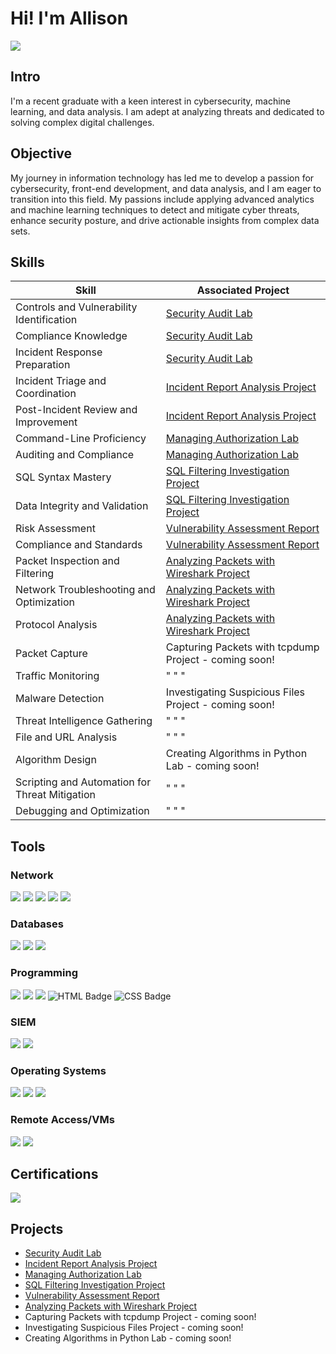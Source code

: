 # Hi! I'm Allison
<a href="https://www.linkedin.com/in/allisonefhumphrey/"><img src="https://img.shields.io/badge/-LinkedIn-0072b1?&style=for-the-badge&logo=linkedin&logoColor=white" /></a>
## Intro
I'm a recent graduate with a keen interest in cybersecurity, machine learning, and data analysis. I am adept at analyzing threats and dedicated to solving complex digital challenges. 

## Objective

My journey in information technology has led me to develop a passion for cybersecurity, front-end development, and data analysis, and I am eager to transition into this field. My passions include applying advanced analytics and machine learning techniques to detect and mitigate cyber threats, enhance security posture, and drive actionable insights from complex data sets.

## Skills

| Skill                                         | Associated Project         |
|-----------------------------------------------|----------------------------|
| Controls and Vulnerability Identification  | <a href="https://github.com/aehumphrey/Security-Audit-Lab">Security Audit Lab</a>|
| Compliance Knowledge  | <a href="https://github.com/aehumphrey/Security-Audit-Lab">Security Audit Lab</a>|
| Incident Response Preparation  | <a href="https://github.com/aehumphrey/Security-Audit-Lab">Security Audit Lab</a>|
| Incident Triage and Coordination | <a href="https://github.com/aehumphrey/Security-Report-Analysis-Project">Incident Report Analysis Project</a>|
| Post-Incident Review and Improvement  |<a href="https://github.com/aehumphrey/Security-Report-Analysis-Project">Incident Report Analysis Project</a>|
| Command-Line Proficiency  |<a href ="https://github.com/aehumphrey/File-Permissions-Linux-Lab">Managing Authorization Lab</a>|
| Auditing and Compliance  |<a href ="https://github.com/aehumphrey/File-Permissions-Linux-Lab">Managing Authorization Lab</a>|
| SQL Syntax Mastery  | <a href="https://github.com/aehumphrey/SQL-Filtering-Investigation-Project/">SQL Filtering Investigation Project</a>|
| Data Integrity and Validation  | <a href="https://github.com/aehumphrey/SQL-Filtering-Investigation-Project/">SQL Filtering Investigation Project</a>|
| Risk Assessment  |  <a href= "https://github.com/aehumphrey/Vulnerability-Assessment-Report">Vulnerability Assessment Report</a>|
| Compliance and Standards  | <a href= "https://github.com/aehumphrey/Vulnerability-Assessment-Report">Vulnerability Assessment Report</a>|
| Packet Inspection and Filtering  | <a href="https://github.com/aehumphrey/Analyzing-Packets-Wireshark">Analyzing Packets with Wireshark Project</a>|
| Network Troubleshooting and Optimization  | <a href="https://github.com/aehumphrey/Analyzing-Packets-Wireshark">Analyzing Packets with Wireshark Project</a>|
| Protocol Analysis  | <a href="https://github.com/aehumphrey/Analyzing-Packets-Wireshark">Analyzing Packets with Wireshark Project</a>|
| Packet Capture | Capturing Packets with tcpdump Project - coming soon!|
| Traffic Monitoring  | " " "  |
| Malware Detection  | Investigating Suspicious Files Project - coming soon!|
| Threat Intelligence Gathering | " " "|
| File and URL Analysis  | " " "  |
| Algorithm Design | Creating Algorithms in Python Lab - coming soon! |
| Scripting and Automation for Threat Mitigation | " " " |
| Debugging and Optimization | " " "|

## Tools

### Network
<div>
    <img src="https://img.shields.io/badge/-Suricata-EF3B2D?&style=for-the-badge&logo=Suricata&logoColor=white" />
    <img src="https://img.shields.io/badge/-tcpdump-1679A7?&style=for-the-badge&logo=tcpdump&logoColor=white" />
    <img src="https://img.shields.io/badge/-Wireshark-1679A7?&style=for-the-badge&logo=Wireshark&logoColor=white" />
    <img src="https://img.shields.io/badge/-VirusTotal-394496?style=for-the-badge&logo=virustotal&logoColor=white" />
    <img src="https://img.shields.io/badge/-Mimecast-005FF9?&style=for-the-badge&logio=Mimecast&logoColor=white" />

</div>

### Databases
<div>
    <img src="https://img.shields.io/badge/-MySQL-4479A1?style=for-the-badge&logo=MySQL&logoColor=white"</>
    <img src="https://img.shields.io/badge/-SQLite-003B57?style=for-the-badge&logo=SQLite&logoColor=white" />
    <img src="https://img.shields.io/badge/-PostgreSQL-336791?style=for-the-badge&logo=PostgreSQL&logoColor=white"</>

</div>

### Programming
<div>
    <img src="https://img.shields.io/badge/-Python-3776AB?&style=for-the-badge&logo=Python&logoColor=white" />
    <img src="https://img.shields.io/badge/-bash-4EAA25?style=for-the-badge&logo=gnu-bash&logoColor=white">
   <img src="https://img.shields.io/badge/-SQL-003B57?style=for-the-badge&logoColor=white">
    <img src="https://img.shields.io/badge/HTML-5E5E5E?style=for-the-badge&logo=html5&logoColor=E34F26" alt="HTML Badge">
    <img src="https://img.shields.io/badge/CSS-1572B6?style=for-the-badge&logo=css3&logoColor=white" alt="CSS Badge">
  
</div>

### SIEM
<div>
    <img src="https://img.shields.io/badge/-Google%20Chronicle-1679A7?&style=for-the-badge&logo=google-chronicle&logoColor=white" />
    <img src="https://img.shields.io/badge/-Splunk-000000?&style=for-the-badge&logo=Splunk&logoColor=white" />
</div>

### Operating Systems
<div>
    <img src = "https://img.shields.io/badge/-Debian-A81D33?style=for-the-badge&logo=Debian&logoColor=white"</>
   <img src="https://img.shields.io/badge/-Kali_Linux-557C94?style=for-the-badge&logo=KaliLinux&logoColor=white">
   <img src="https://img.shields.io/badge/-Ubuntu-E95420?style=for-the-badge&logo=ubuntu&logoColor=white">
   
</div>

### Remote Access/VMs
<div>
    <img src="https://img.shields.io/badge/-MariaDB-003545?&style=for-the-badge&logo=MariaDB&logoColor=white" />
   <img src="https://img.shields.io/badge/-myrtille-005FF9?&style=for-the-badge&logio=myrtille&logoColor=white" />
 
</div>

## Certifications
<div>
<a href="https://www.credly.com/badges/fa1c5e22-3e35-4c17-acf7-c6745190fe94/public_url"><img src="https://img.shields.io/badge/-Google%20Cybersecurity%20Professional%20Certificate-000080?&style=for-the-badge&logo=Google&logoColor=white" /></a>
    
</div>

## Projects
- <a href="https://github.com/aehumphrey/Security-Audit-Lab">Security Audit Lab</a>
- <a href="https://github.com/aehumphrey/Security-Report-Analysis-Project">Incident Report Analysis Project</a>
- <a href ="https://github.com/aehumphrey/File-Permissions-Linux-Lab">Managing Authorization Lab</a>
- <a href="https://github.com/aehumphrey/SQL-Filtering-Investigation-Project/">SQL Filtering Investigation Project</a>
- <a href= "https://github.com/aehumphrey/Vulnerability-Assessment-Report">Vulnerability Assessment Report</a>
- <a href="https://github.com/aehumphrey/Analyzing-Packets-Wireshark">Analyzing Packets with Wireshark Project</a>
- Capturing Packets with tcpdump Project - coming soon!
- Investigating Suspicious Files Project - coming soon!
- Creating Algorithms in Python Lab - coming soon!

